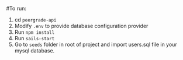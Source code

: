 #To run:

1. cd `peergrade-api`
2. Modify `.env` to provide database configuration provider
3. Run `npm install`
4. Run `sails-start`
5. Go to `seeds` folder in root of project and import users.sql file in your mysql database.

